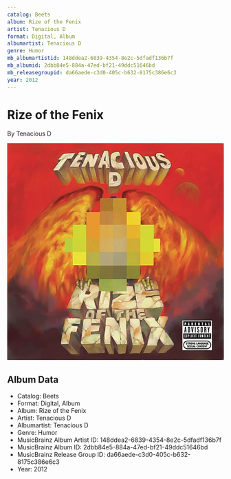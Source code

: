 ```yaml
---
catalog: Beets
album: Rize of the Fenix
artist: Tenacious D
format: Digital, Album
albumartist: Tenacious D
genre: Humor
mb_albumartistid: 148ddea2-6839-4354-8e2c-5dfadf136b7f
mb_albumid: 2dbb84e5-884a-47ed-bf21-49ddc51646bd
mb_releasegroupid: da66aede-c3d0-405c-b632-8175c386e6c3
year: 2012
---
```


# Rize of the Fenix

By Tenacious D

![](../../assets/beetscovers/Tenacious_D-Rize_of_the_Fenix.jpg)

## Album Data

- Catalog: Beets
- Format: Digital, Album
- Album: Rize of the Fenix
- Artist: Tenacious D
- Albumartist: Tenacious D
- Genre: Humor
- MusicBrainz Album Artist ID: 148ddea2-6839-4354-8e2c-5dfadf136b7f
- MusicBrainz Album ID: 2dbb84e5-884a-47ed-bf21-49ddc51646bd
- MusicBrainz Release Group ID: da66aede-c3d0-405c-b632-8175c386e6c3
- Year: 2012

